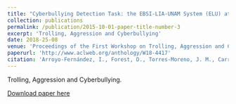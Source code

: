 ```yaml
---
title: "Cyberbullying Detection Task: the EBSI-LIA-UNAM System (ELU) at COLING 18 TRAC-1"
collection: publications
permalink: /publication/2015-10-01-paper-title-number-3
excerpt: 'Trolling, Aggression and Cyberbullying'
date: 2018-25-08
venue: 'Proceedings of the First Workshop on Trolling, Aggression and Cyberbullying (TRAC-2018)'
paperurl: 'http://www.aclweb.org/anthology/W18-4417'
citation: 'Arroyo-Fernández, I., Forest, D., Torres-Moreno, J. M., Carrasco-Ruiz, M., Legeleux, T., & Joannette, K. (2018). &quot;Cyberbullying Detection Task: the EBSI-LIA-UNAM System (ELU) at COLING'18 TRAC-1.&quot; <i>Proceedings of the First Workshop on Trolling, Aggression and Cyberbullying (TRAC-2018)</i>. (pp. 140-149).'
---
```

Trolling, Aggression and Cyberbullying.

[Download paper here](http://www.aclweb.org/anthology/W18-4417)
